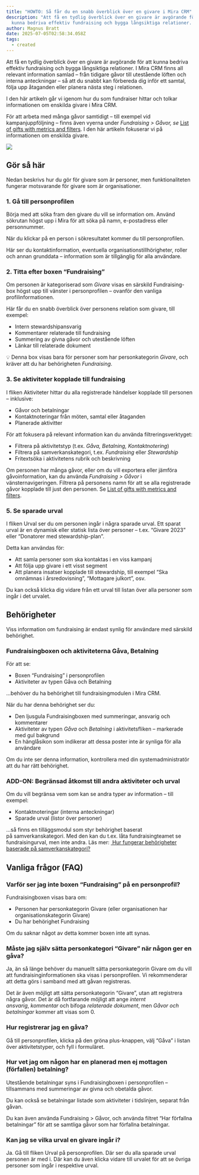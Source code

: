 ```yaml
---
title: "HOWTO: Så får du en snabb överblick över en givare i Mira CRM"
description: "Att få en tydlig överblick över en givare är avgörande för att
  kunna bedriva effektiv fundraising och bygga långsiktiga relationer. "
author: Magnus Bratt
date: 2025-07-05T02:58:34.058Z
tags:
  - created
---
```

Att få en tydlig överblick över en givare är avgörande för att kunna bedriva effektiv fundraising och bygga långsiktiga relationer. I Mira CRM finns all relevant information samlad – från tidigare gåvor till utestående löften och interna anteckningar – så att du snabbt kan förbereda dig inför ett samtal, följa upp åtaganden eller planera nästa steg i relationen.

I den här artikeln går vi igenom hur du som fundraiser hittar och tolkar informationen om enskilda givare i Mira CRM.

För att arbeta med många gåvor samtidigt – till exempel vid kampanjuppföljning – finns även vyerna under *Fundraising > Gåvor, se* [List of gifts with metrics and filters](https://www.mira.se/2023/06/20/gift-list-metrics/). I den här artikeln fokuserar vi på informationen om enskilda givare.

![](/static/img/img_0419.png)

## Gör så här

Nedan beskrivs hur du gör för givare som är personer, men funktionaliteten fungerar motsvarande för givare som är organisationer.

### 1. Gå till personprofilen

Börja med att söka fram den givare du vill se information om. Använd sökrutan högst upp i Mira för att söka på namn, e-postadress eller personnummer.

När du klickar på en person i sökresultatet kommer du till personprofilen.

Här ser du kontaktinformation, eventuella organisationstillhörigheter, roller och annan grunddata – information som är tillgänglig för alla användare.

### 2. Titta efter boxen “Fundraising”

Om personen är kategoriserad som *Givare* visas en särskild Fundraising-box högst upp till vänster i personprofilen – ovanför den vanliga profilinformationen.

Här får du en snabb överblick över personens relation som givare, till exempel:

* Intern stewardshipansvarig
* Kommentarer relaterade till fundraising
* Summering av givna gåvor och utestående löften
* Länkar till relaterade dokument

💡 Denna box visas bara för personer som har personkategorin *Givare*, och kräver att du har behörigheten *Fundraising*.

### 3. Se aktiviteter kopplade till fundraising

I fliken Aktiviteter hittar du alla registrerade händelser kopplade till personen – inklusive:

* Gåvor och betalningar
* Kontaktnoteringar från möten, samtal eller åtaganden
* Planerade aktivitter

För att fokusera på relevant information kan du använda filtreringsverktyget:

* Filtrera på aktivitetstyp (t.ex. *Gåva, Betalning, Kontaktnotering*)
* Filtrera på samverkanskategori, t.ex. *Fundraising* eller *Stewardship*
* Fritextsöka i aktivitetens rubrik och beskrivning

Om personen har många gåvor, eller om du vill exportera eller jämföra gåvoinformation, kan du använda *Fundraising > Gåvor* i vänsternavigeringen. Filtrera på personens namn för att se alla registrerade gåvor kopplade till just den personen. Se [List of gifts with metrics and filters](https://www.mira.se/2023/06/20/gift-list-metrics/).

### 5. Se sparade urval

I fliken Urval ser du om personen ingår i några sparade urval. Ett sparat urval är en dynamisk eller statisk lista över personer – t.ex. “Givare 2023” eller “Donatorer med stewardship-plan”.

Detta kan användas för:

* Att samla personer som ska kontaktas i en viss kampanj
* Att följa upp givare i ett visst segment
* Att planera insatser kopplade till stewardship, till exempel “Ska omnämnas i årsredovisning”, “Mottagare julkort”, osv.

Du kan också klicka dig vidare från ett urval till listan över alla personer som ingår i det urvalet.

## Behörigheter

Viss information om fundraising är endast synlig för användare med särskild behörighet.

### Fundraisingboxen och aktiviteterna Gåva, Betalning

För att se:

* Boxen “Fundraising” i personprofilen
* Aktiviteter av typen Gåva och Betalning

…behöver du ha behörighet till fundraisingmodulen i Mira CRM.

När du har denna behörighet ser du:

* Den ljusgula Fundraisingboxen med summeringar, ansvarig och kommentarer
* Aktiviteter av typen *Gåva* och *Betalning* i aktivitetsfliken – markerade med gul bakgrund
* En hänglåsikon som indikerar att dessa poster inte är synliga för alla användare

Om du inte ser denna information, kontrollera med din systemadministratör att du har rätt behörighet.

### ADD-ON: Begränsad åtkomst till andra aktiviteter och urval

Om du vill begränsa vem som kan se andra typer av information – till exempel:

* Kontaktnoteringar (interna anteckningar)
* Sparade urval (listor över personer)

…så finns en tilläggsmodul som styr behörighet baserat på samverkanskategori. Med den kan du t.ex. låta fundraisingteamet se fundraisingurval, men inte andra. Läs mer: [ Hur fungerar behörigheter baserade på samverkanskategori?](https://www.mira.se/knowledge-base/how-does-collaboration-category-based-permissions-work/)

## Vanliga frågor (FAQ)

### Varför ser jag inte boxen “Fundraising” på en personprofil?

Fundraisingboxen visas bara om:

* Personen har personkategorin Givare (eller organisationen har organisationskategorin Givare)
* Du har behörighet Fundraising

Om du saknar något av detta kommer boxen inte att synas.

### Måste jag själv sätta personkategori “Givare” när någon ger en gåva?

Ja, än så länge behöver du manuellt sätta personkategorin Givare om du vill att fundraisinginformationen ska visas i personprofilen. Vi rekommenderar att detta görs i samband med att gåvan registreras. 

Det är även möjligt att sätta personkategorin “Givare”, utan att registrera några gåvor. Det är då fortfarande möjligt att ange *internt ansvarig*, *kommentar* och bifoga *relaterade dokument*, men *Gåvor och betalningar* kommer att visas som 0.

### Hur registrerar jag en gåva?

Gå till personprofilen, klicka på den gröna plus-knappen, välj “Gåva” i listan över aktivitetstyper, och fyll i formuläret.

### Hur vet jag om någon har en planerad men ej mottagen (förfallen) betalning?

Utestående betalningar syns i Fundraisingboxen i personprofilen – tillsammans med summeringar av givna och obetalda gåvor.

Du kan också se betalningar listade som aktiviteter i tidslinjen, separat från gåvan.

Du kan även använda Fundraising > Gåvor, och använda filtret “Har förfallna betalningar” för att se samtliga gåvor som har förfallna betalningar.

### Kan jag se vilka urval en givare ingår i?

Ja. Gå till fliken Urval på personprofilen. Där ser du alla sparade urval personen är med i. Där kan du även klicka vidare till urvalet för att se övriga personer som ingår i respektive urval.